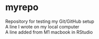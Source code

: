 # myrepo
Repository for testing my Git/GitHub setup  
A line I wrote on my local computer  
A line added from M1 macbook in RStudio  
